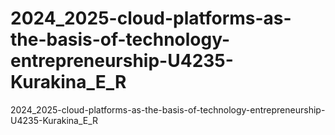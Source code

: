 # 2024_2025-cloud-platforms-as-the-basis-of-technology-entrepreneurship-U4235-Kurakina_E_R
2024_2025-cloud-platforms-as-the-basis-of-technology-entrepreneurship-U4235-Kurakina_E_R
